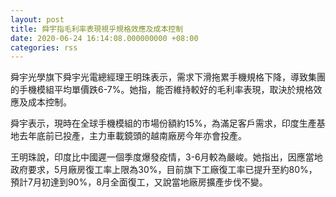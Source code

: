 ```yaml
---
layout: post
title: 舜宇指毛利率表現視乎規格效應及成本控制
date: 2020-06-24 16:14:08.000000000 +08:00
categories: rss
---
```


舜宇光學旗下舜宇光電總經理王明珠表示，需求下滑拖累手機規格下降，導致集團的手機模組平均單價跌6-7%。她指，能否維持較好的毛利率表現，取決於規格效應及成本控制。

舜宇表示，現時在全球手機模組的市場份額約15%，為滿足客戶需求，印度生產基地去年底前已投產，主力車載鏡頭的越南廠房今年亦會投產。

王明珠說，印度比中國遲一個季度爆發疫情，3-6月較為嚴峻。她指出，因應當地政府要求，5月廠房復工率上限為30%，目前旗下工廠復工率已提升至約80%，預計7月初達到90%，8月全面復工，又說當地廠房擴產步伐不變。
